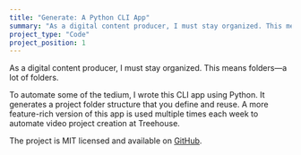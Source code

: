 ```yaml
---
title: "Generate: A Python CLI App"
summary: "As a digital content producer, I must stay organized. This means folders—a lot of folders. To automate some of the tedium, I wrote this CLI app using Python."
project_type: "Code"
project_position: 1
---
```


As a digital content producer, I must stay organized. This means folders—a lot of folders.

To automate some of the tedium, I wrote this CLI app using Python. It generates a project folder structure that you define and reuse. A more feature-rich version of this app is used multiple times each week to automate video project creation at Treehouse.

The project is MIT licensed and available on [GitHub](https://github.com/astuteape/generate).

